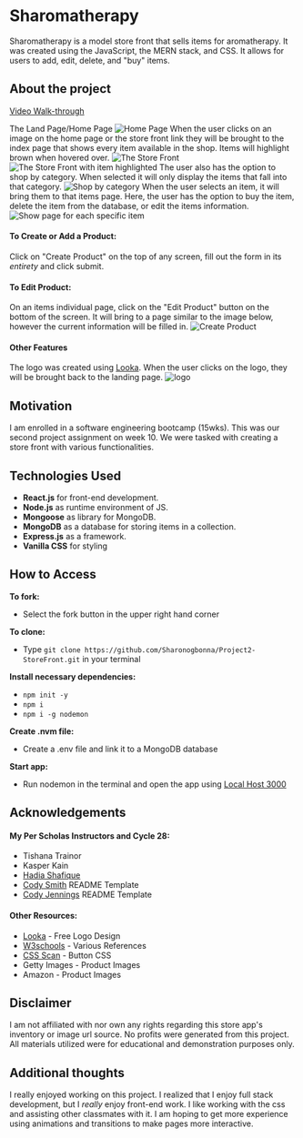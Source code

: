 # Sharomatherapy
Sharomatherapy is a model store front that sells items for aromatherapy. It was created using the JavaScript, the MERN stack, and CSS. It allows for users to add, edit, delete, and "buy" items. 

## About the project 
[Video Walk-through]()
<!-- [Live Link]() -->
The Land Page/Home Page
![Home Page](/public/images/home.png)
When the user clicks on an image on the home page or the store front link they will be brought to the index page that shows every item available in the shop. Items will highlight brown when hovered over.
![The Store Front](/public/images/index.png) 
![The Store Front with item highlighted](/public/images/indexSelect.png)
The user also has the option to shop by category. When selected it will only display the items that fall into that category. 
![Shop by category](/public/images/category.png)
When the user selects an item, it will bring them to that items page. Here, the user has the option to buy the item, delete the item from the database, or edit the items information.
![Show page for each specific item](/public/images/show.png)
#### To Create or Add a Product:
Click on "Create Product" on the top of any screen, fill out the form in its *entirety* and click submit.
#### To Edit Product:
On an items individual page, click on the "Edit Product" button on the bottom of the screen. It will bring to a page similar to the image below, however the current information will be filled in.
![Create Product](/public/images/new.png)

#### Other Features
The logo was created using [Looka](https://looka.com/onboarding).
When the user clicks on the logo, they will be brought back to the landing page.
![logo](/public/images/anotherLogo.png)


## Motivation
I am enrolled in a software engineering bootcamp (15wks). This was our second project assignment on week 10. We were tasked with creating a store front with various functionalities. 

## Technologies Used

* **React.js** for front-end development.
* **Node.js** as runtime environment of JS.
* **Mongoose** as library for MongoDB.
* **MongoDB** as a database for storing items in a collection.
* **Express.js** as a framework.
* **Vanilla CSS** for styling

## How to Access
**To fork:**
* Select the fork button in the upper right hand corner

**To clone:** 
* Type `git clone https://github.com/Sharonogbonna/Project2-StoreFront.git` in your terminal

**Install necessary dependencies:**
* `npm init -y`
* `npm i`
* `npm i -g nodemon`

**Create .nvm file:**
* Create a .env file and link it to a MongoDB database

**Start app:**
* Run nodemon in the terminal and open the app using [Local Host 3000](http://localhost:3000)

## Acknowledgements
#### My Per Scholas Instructors and Cycle 28:
* Tishana Trainor
* Kasper Kain
* [Hadia Shafique](https://github.com/hadiashafique97)
* [Cody Smith](https://github.com/ctsmit) README Template
* [Cody Jennings](https://github.com/Cody-Jennings) README Template

#### Other Resources:
* [Looka](https://looka.com/onboarding) - Free Logo Design
* [W3schools](https://www.w3schools.com/) - Various References
* [CSS Scan](https://getcssscan.com/css-buttons-examples) - Button CSS
* Getty Images - Product Images
* Amazon - Product Images

## Disclaimer

I am not affiliated with nor own any rights regarding this store app's inventory or image url source. No profits were generated from this project. All materials utilized were for educational and demonstration purposes only.

## Additional thoughts

I really enjoyed working on this project. I realized that I enjoy full stack development, but I *really* enjoy front-end work. I like working with the css and assisting other classmates with it. I am hoping to get more experience using animations and transitions to make pages more interactive.